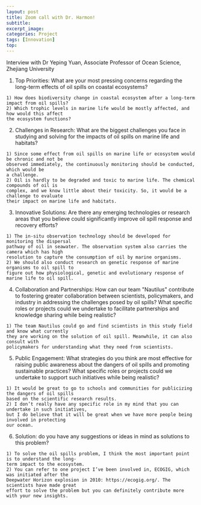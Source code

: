 ```yaml
---
layout: post
title: Zoom call with Dr. Harmon!
subtitle: 
excerpt_image: 
categories: Project
tags: [Innovation]
top: 
---
```


Interview with Dr Yeping Yuan, Associate Professor of Ocean Science, Zhejiang University

1. Top Priorities: What are your most pressing concerns regarding the long-term effects of oil
spills on coastal ecosystems?

~~~
1) How does biodiversity change in coastal ecosystem after a long-term impact from oil spills?
2) Which trophic levels in marine life would be mostly affected, and how would this affect
the ecosystem functions?
~~~

2. Challenges in Research: What are the biggest challenges you face in studying and solving for
the impacts of oil spills on marine life and habitats?

~~~
1) Since some effect from oil spills on marine life or ecosystem would be chronic and not be
observed immediately, the continuously monitoring should be conducted, which would be
a challenge.
2) Oil is hardly to be degraded and toxic to marine life. The chemical compounds of oil is
complex, and we know little about their toxicity. So, it would be a challenge to evaluate
their impact on marine life and habitats.
~~~

3. Innovative Solutions: Are there any emerging technologies or research areas that you believe
could significantly improve oil spill response and recovery efforts?
~~~
1) The in-situ observation technology should be developed for monitoring the dispersal
pathway of oil in seawater. The observation system also carries the camera which has high
resolution to capture the consumption of oil by marine organisms.
2) We should also conduct research on genetic response of marine organisms to oil spill to
figure out how physiological, genetic and evolutionary response of marine life to oil spill.
~~~

4. Collaboration and Partnerships: How can our team "Nautilus" contribute to fostering greater
collaboration between scientists, policymakers, and industry in addressing the challenges posed
by oil spills? What specific roles or projects could we undertake to facilitate partnerships and
knowledge sharing while being realistic?
~~~
1) The team Nautilus could go and find scientists in this study field and know what currently
they are working on the solution of oil spill. Meanwhile, it can also consult with
policymakers for understanding what they need from scientists.
~~~

5. Public Engagement: What strategies do you think are most effective for raising public
awareness about the dangers of oil spills and promoting sustainable practices? What specific
roles or projects could we undertake to support such initiatives while being realistic?
~~~
1) It would be great to go to schools and communities for publicizing the dangers of oil spills
based on the scientific research results.
2) I don’t really have any specific role in my mind that you can undertake in such initiatives,
but I do believe that it will be great when we have more people being involved in protecting
our ocean.
~~~

6. Solution: do you have any suggestions or ideas in mind as solutions to this problem?

~~~
1) To solve the oil spills problem, I think the most important point is to understand the long-
term impact to the ecosystem.
2) You can refer to one project I’ve been involved in, ECOGIG, which was initiated after the
Deepwater Horizon explosion in 2010: https://ecogig.org/. The scientists have made great
effort to solve the problem but you can definitely contribute more with your new insights.
~~~